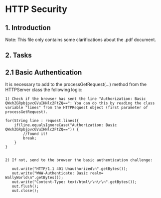 # HTTP Security

## 1. Introduction

Note: This file only contains some clarifications about the .pdf document. 

## 2. Tasks

## 2.1 Basic Authentication

It is necessary to add to the processGetRequest(...) method from the HTTPServer class the following logic:

	1) Check if the browser has sent the line "Authorization: Basic QWxhZGRpbjpvcGVuIHNlc2FtZQ==": You can do this by reading the class variable "lines" from the HTTPRequest object (first parameter of processGetRequest). 

	for(String line : request.lines){
		if(line.equalsIgnoreCase("Authorization: Basic QWxhZGRpbjpvcGVuIHNlc2FtZQ==")) {
			//found it!
			break;
		}
	}

	
	2) If not, send to the browser the basic authentication challenge:

	   out.write("HTTP/1.1 401 Unauthorized\n".getBytes());
	   out.write("WWW-Authenticate: Basic realm= WallyWorld\n".getBytes());
	   out.write("Content-Type: text/html\r\n\r\n".getBytes());
	   out.flush();
	   out.close();




